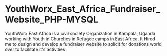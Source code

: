 # YouthWorx_East_Africa_Fundraiser_Website_PHP-MYSQL
YouthWorx East Africa is a civil society Organization in Kampala, Uganda working with Youth in Churches in Refugee camps in East Africa. It Hired me to design and develop a fundraiser website to solicit for donations world over to facilitate it's activities
